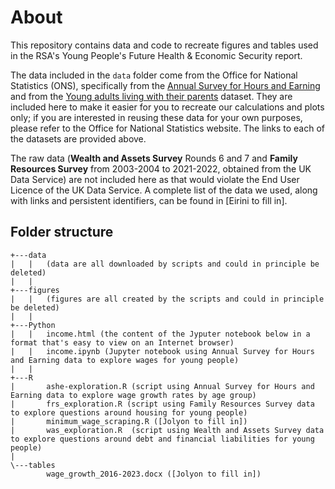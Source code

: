 # About
This repository contains data and code to recreate figures and tables used in the RSA's Young People's Future Health & Economic Security report.

The data included in the `data` folder come from the Office for National Statistics (ONS), specifically from the [Annual Survey for Hours and Earning](https://www.ons.gov.uk/employmentandlabourmarket/peopleinwork/earningsandworkinghours/datasets/allemployeesashetable1) and from the [Young adults living with their parents](https://www.ons.gov.uk/peoplepopulationandcommunity/birthsdeathsandmarriages/families/datasets/youngadultslivingwiththeirparents) dataset.
They are included here to make it easier for you to recreate our calculations and plots only; if you are interested in reusing these data for your own purposes, please refer to the Office for National Statistics website.
The links to each of the datasets are provided above.

The raw data (**Wealth and Assets Survey** Rounds 6 and 7 and **Family Resources Survey** from 2003-2004 to 2021-2022, obtained from the UK Data Service) are not included here as that would violate the End User Licence of the UK Data Service.
A complete list of the data we used, along with links and persistent identifiers, can be found in [Eirini to fill in].

## Folder structure
```
+---data
|   |   (data are all downloaded by scripts and could in principle be deleted)
|   |
+---figures
|   |   (figures are all created by the scripts and could in principle be deleted)
|   |
+---Python
|   |   income.html (the content of the Jyputer notebook below in a format that's easy to view on an Internet browser)
|   |   income.ipynb (Jupyter notebook using Annual Survey for Hours and Earning data to explore wages for young people)
|   |
+---R
|       ashe-exploration.R (script using Annual Survey for Hours and Earning data to explore wage growth rates by age group)
|       frs_exploration.R (script using Family Resources Survey data to explore questions around housing for young people)
|       minimum_wage_scraping.R ([Jolyon to fill in])
|       was_exploration.R  (script using Wealth and Assets Survey data to explore questions around debt and financial liabilities for young people)
|
\---tables
        wage_growth_2016-2023.docx ([Jolyon to fill in])
```
